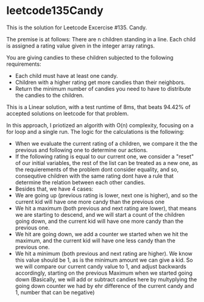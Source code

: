 # leetcode135Candy

This is the solution for Leetcode Excercise #135. Candy.

The premise is at follows:
  There are n children standing in a line. Each child is assigned a rating value given in the integer array ratings.
  
  You are giving candies to these children subjected to the following requirements:
  

-   Each child must have at least one candy.
-   Children with a higher rating get more candies than their neighbors.
-   Return the minimum number of candies you need to have to distribute the candies to the children.

This is a Linear solution, with a test runtime of 8ms, that beats 94.42% of accepted solutions on leetcode for that problem.

In this approach, I priotized an algorith with O(n) complexity, focusing on a for loop and a single run.
The logic for the calculations is the following:

- When we evaluate the current rating of a children, we compare it the the previous and following one to determine our actions.
- If the following rating is equal to our current one, we consider a "reset" of our initial variables,  the rest of the list can be treated as a new one, as the requierements of the problem dont consider equality, and so, consequtive children with the same rating dont have a rule that determine the relation between each other candies.
- Besides that, we have 4 cases:
- We are going up (previous rating is lower, next one is higher), and so the current kid will have one more candy than the previous one
- We hit a maximum (both previous and next rating are lower), that means we are starting to descend, and we will start a count of the children going down, and the current kid will have one more candy than the previous one.
- We hit are going down, we add a counter we started when we hit the maximum, and the current kid will have one less candy than the previous one.
- We hit a minimum (both previous and next rating are higher). We know this value should be 1, as is the minimum amount we can give a kid. So we will compare our current candy value to 1, and adjust backwards accordingly, starting on the previous Maximum when we started going down (Basically, we will add or subtract candies here by multyplying the going down counter we had by ehr difference of the current candy and 1, number that can be negative)

